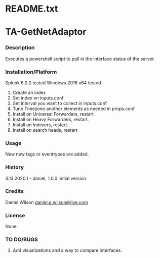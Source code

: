 # README.txt

# TA-GetNetAdaptor
### Description
Executes a powershell script to pull in the interface status of the server. 

### Installation/Platform
Splunk 8.0.2 tested
Windows 2016 x64 tested

1) Create an index
2) Set index on inputs.conf
3) Set interval you want to collect in inputs.conf
4) Tune Timezone another elements as needed in props.conf
5) Install on Universal Forwarders, restart
6) Install on Heavy Forwarders, restart.
7) Install on Indexers, restart. 
8) Install on search heads, restart

### Usage
New new tags or eventtypes are added. 

### History
3.13.2020.1 - daniel, 1.0.0 initial version

### Credits
Daniel Wilson <daniel.p.wilson@live.com>

### License
None

### TO DO/BUGS
1) Add visualizations and a way to compare interfaces.
